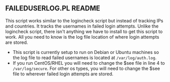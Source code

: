 ## FAILEDUSERLOG.PL README
This script works similar to the logincheck script but instead of tracking IPs and countries. It tracks the usernames in failed login attempts.
Unlike the logincheck script, there isn't anything we have to install to get this script to work. All you need to know is the log file location of where login attempts are stored.
- This script is currently setup to run on Debian or Ubuntu machines so the log file to read failed usernames is located at `/var/log/auth.log`.
- If you run CentOS/RHEL you will need to change the $see file in line 4 to `/var/log/secure`. For other os types, you will need to change the $see file to wherever failed login attempts are stored.
